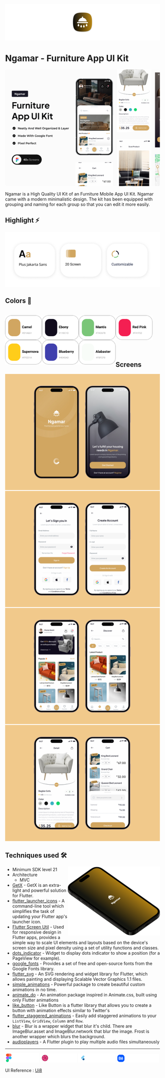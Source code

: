[<img src="screenshots/app_logo.png"/>](https://github.com/moha-b/Pretty-Ui/releases/tag/ngamar)

# Ngamar - Furniture App UI Kit

<img src="screenshots/Mockup.png">

Ngamar is a High Quality UI Kit of an Furniture Mobile App UI Kit. Ngamar came with a modern minimalistic design. The kit has been equipped with grouping and naming for each group so that you can edit it more easily.

## Highlight ⚡
![listenlit](screenshots/Heighlight.png)

## Colors 🎨

<br/>
<img width="120" align="left" src="screenshots/color1.png"/>
<img width="120" align="left" src="screenshots/color2.png"/>
<img width="120" align="left" src="screenshots/color3.png"/>
<img width="120" align="left" src="screenshots/color4.png"/>
<img width="120" align="left" src="screenshots/color5.png"/>
<img width="120" align="left" src="screenshots/color6.png"/>
<img width="120" align="left" src="screenshots/color7.png"/>

<br>
<br>
<br>
<br>
<br>
<br>
<br>

## Screens
![Frame_1](screenshots/Frame_1.jpg)
![Frame_2](screenshots/Frame_2.jpg)
![Frame_3](screenshots/Frame_3.jpg)
![Frame_4](screenshots/Frame_4.jpg)


## Techniques used 🛠️

<img width="300" align="right" src="screenshots/logo.png" alt="preview" />

- Minimum SDK level 21
- Architecture
    - MVC
- [GetX](https://pub.dev/packages/get) - GetX is an extra-light and powerful solution for Flutter.
- [flutter_launcher_icons](https://pub.dev/packages/flutter_launcher_icons) - A command-line tool which simplifies the task of updating your Flutter app's launcher icon.
- [Flutter Screen Util](https://pub.dev/packages/flutter_screenutil) - Used for responsive design in Flutter apps, provides a simple way to scale UI elements and layouts based on the device's screen size and pixel density using a set of utility functions and classes.
- [dots_indicator](https://pub.dev/packages/dots_indicator) - Widget to display dots indicator to show a position (for a PageView for example).
- [google_fonts](https://pub.dev/packages/google_fonts) - Provides a set of free and open-source fonts from the Google Fonts library.
- [flutter_svg](https://pub.dev/packages/flutter_svg) - An SVG rendering and widget library for Flutter, which allows painting and displaying Scalable Vector Graphics 1.1 files.
- [simple_animations](https://pub.dev/packages/simple_animations) - Powerful package to create beautiful custom animations in no time.
- [animate_do](https://pub.dev/packages/animate_do) - An animation package inspired in Animate.css, built using only Flutter animations
- [like_button](https://pub.dev/packages/like_button) - Like Button is a flutter library that allows you to create a button with animation effects similar to Twitter's
- [flutter_staggered_animations](https://pub.dev/packages/flutter_staggered_animations) - Easily add staggered animations to your `ListView`, `GridView`, `Column` and `Row`.
- [blur](https://pub.dev/packages/blur) -  Blur is a wrapper widget that blur it's child. There are ImageBlur.asset and ImageBlur.network that blur the image. Frost is another wrapper which blurs the background.
- [audioplayers](https://pub.dev/packages/audioplayers) -  A Flutter plugin to play multiple audio files simultaneously

---

<img src="screenshots/figma_not_available.png" width="110"> <img src="screenshots/dribbble_not_available.png" width="120"> <img src="screenshots/flutter_ui_dev_not_available.png" width="120"> <img src="screenshots/behance_not_available.png" width="140">

UI Reference : [Ui8](https://ui8.net/majeng-karya-c3e03b/products/ngamar---furniture-app-ui-kit)
